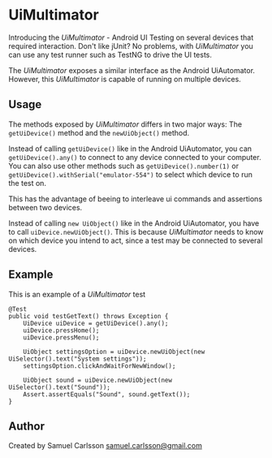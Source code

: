 # UiMultimator #
Introducing the *UiMultimator* - Android UI Testing on several devices that required interaction. Don't like jUnit? No problems, with *UiMultimator* you can use any test runner such as TestNG to drive the UI tests.

The *UiMultimator* exposes a similar interface as the Android UiAutomator. However, this *UiMultimator* is capable of running on multiple devices.

## Usage ##
The methods exposed by *UiMultimator* differs in two major ways: The `getUiDevice()` method and the `newUiObject()` method.

Instead of calling `getUiDevice()` like in the Android UiAutomator, you can `getUiDevice().any()` to connect to any device connected to your computer. You can also use other methods such as `getUiDevice().number(1)` or `getUiDevice().withSerial("emulator-554")` to select which device to run the test on.

This has the advantage of beeing to interleave ui commands and assertions between two devices.

Instead of calling `new UiObject()` like in the Android UiAutomator, you have to call `uiDevice.newUiObject()`. This is because *UiMultimator* needs to know on which device you intend to act, since a test may be connected to several devices.

## Example ##
This is an example of a *UiMultimator* test

    @Test
	public void testGetText() throws Exception {
		UiDevice uiDevice = getUiDevice().any();
		uiDevice.pressHome();
		uiDevice.pressMenu();
		
		UiObject settingsOption = uiDevice.newUiObject(new UiSelector().text("System settings"));
		settingsOption.clickAndWaitForNewWindow();
		
		UiObject sound = uiDevice.newUiObject(new UiSelector().text("Sound"));
		Assert.assertEquals("Sound", sound.getText());
	}

## Author ##
Created by Samuel Carlsson <samuel.carlsson@gmail.com>